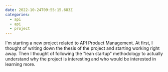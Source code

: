 ```yaml
---
date: 2022-10-24T09:55:15.683Z
categories:
  - api
  - api
  - project
---
```



I'm starting a new project related to API Product Management. At first, I thought of writing down the thesis of the project and starting working right away. Then I thought of following the "lean startup" methodology to actually understand why the project is interesting and who would be interested in learning more.
